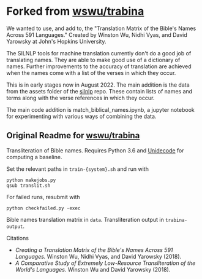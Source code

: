 # Forked from [wswu/trabina](https://github.com/wswu/trabina)

We wanted to use, and add to, the "Translation Matrix of the Bible's Names Across 591 Languages." Created by  Winston Wu, Nidhi Vyas, and David Yarowsky at John's Hopkins University. 

The SILNLP tools for machine translation currently don't do a good job of translating names. They are able to make good use of a dictionary of names. Further improvements to the accuracy of translation are achieved when the names come with a list of the verses in which they occur.

This is in early stages now in August 2022. The main addition is the data from the assets folder of the [silnlp](https://github.com/sillsdev/silnlp/tree/master/silnlp/assets) repo. These contain lists of names and terms along with the verse references in which they occur. 

The main code addition is match_biblical_names.ipynb,  a jupyter notebook for experimenting with various ways of combining the data.



## Original Readme for [wswu/trabina](https://github.com/wswu/trabina)

Transliteration of Bible names. Requires Python 3.6 and [Unidecode](https://pypi.python.org/pypi/Unidecode) for computing a baseline.

Set the relevant paths in `train-{system}.sh` and run with

    python makejobs.py
    qsub translit.sh

For failed runs, resubmit with

    python checkfailed.py -exec

Bible names translation matrix in `data`. Transliteration output in `trabina-output`.

Citations

- *Creating a Translation Matrix of the Bible's Names Across 591 Languages.* Winston Wu, Nidhi Vyas, and David Yarowsky (2018).
- *A Comparative Study of Extremely Low-Resource Transliteration of the World's Languages.* Winston Wu and David Yarowsky (2018).
